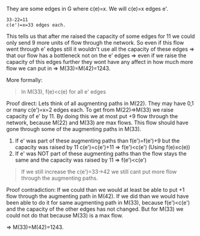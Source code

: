 They are some edges in G where c(e)=x.
We will c(e)=x edges e'.
```
33-22=11
c(e')=x=33 edges each. 
```
This tells us that after me raised the capacity of some edges for 11 we could only send 9 more units of flow through the network. So even if this flow went through e' edges still it wouldn't use all the capacity of these edges => that our flow has a bottleneck not on the e' edges => even if we raise the capacity of this edges further they wont have any affect in how much more flow we can put in => M(33)=M(42)=1243.

More formally: 

> In M(33), f(e)<c(e) for all e' edges 

Proof direct:
Lets think of all augmenting paths in M(22). They may have 0,1 or many 
c(e')=x=2 edges each. To get from M(22)=>M(33) we raise capacity of e' by 11. By doing this we at most put +9 flow through the network, because M(22) and M(33) are max flows. This flow should have gone through some of the augmenting paths in M(33). 
1. If e' was part of these augmenting paths than f(e')=f(e')+9 but the capacity was raised by 11 c(e')=c(e')+11 =>  f(e')<c(e')  (Using f(e)$\leq$c(e))
3. If e' was NOT part of these augmenting paths than the flow stays the same and the capacity was raised by 11 => f(e')<c(e')

> If we still increase the c(e')=33->42 we still cant put more flow through the augmenting paths. 

Proof contradiction: 
If we could than we would at least be able to put +1 flow through the augmenting path in M(42). If we did than we would have been able to do it for same augmenting path in M(33), because  f(e')<c(e') and the capacity of the other edges has not changed. But for M(33) we could not do that because M(33) is a max flow. 

=> M(33)=M(42)=1243.



